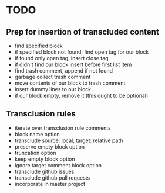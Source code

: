 TODO
====

Prep for insertion of transcluded content
-----------------------------------------

-	find specified block
-	if specified block not found, find open tag for our block
-	if found only open tag, insert close tag
-	if didn't find our block insert before first list item
-	find trash comment, append if not found
-	garbage collect trash comment
-	move contents of our block to trash comment
-	insert dummy lines to our block
-	if our block empty, remove it (this ought to be optional)

Transclusion rules
------------------

-	iterate over transclusion rule comments
-	block name option
-	transclude source: local, target: relative path
-	preserve empty block option
-	truncation option
-	keep empty block option
-	ignore target comment block option
-	transclude github issues
-	transclude github pull requests
-	incorporate in master project
